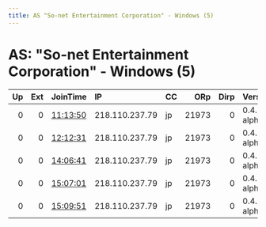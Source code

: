 ```yaml
---
title: AS "So-net Entertainment Corporation" - Windows (5)
---
```


# AS: "So-net Entertainment Corporation" - Windows (5)

|   Up |   Ext | JoinTime                                                                                            | IP             | CC   |   ORp |   Dirp | Version       | Contact   | Nickname   |   eFamMembers |
|-----:|------:|:----------------------------------------------------------------------------------------------------|:---------------|:-----|------:|-------:|:--------------|:----------|:-----------|--------------:|
|    0 |     0 | [11:13:50](https://metrics.torproject.org/rs.html#details/A7DE4E7343A886F4427C79D83549A29566099B48) | 218.110.237.79 | jp   | 21973 |      0 | 0.4.1.3-alpha | None      | default    |             1 |
|    0 |     0 | [12:12:31](https://metrics.torproject.org/rs.html#details/547CA4C9EEB43F15D391E294F8ED8DE42537375C) | 218.110.237.79 | jp   | 21973 |      0 | 0.4.1.3-alpha | None      | default    |             1 |
|    0 |     0 | [14:06:41](https://metrics.torproject.org/rs.html#details/77664479C17E5EDE513998C55790A6A13E87E4B7) | 218.110.237.79 | jp   | 21973 |      0 | 0.4.1.3-alpha | None      | default    |             1 |
|    0 |     0 | [15:07:01](https://metrics.torproject.org/rs.html#details/E4CE1002E92E3D5D5D19AD116DB06ACE19D909E3) | 218.110.237.79 | jp   | 21973 |      0 | 0.4.1.3-alpha | None      | default    |             1 |
|    0 |     0 | [15:09:51](https://metrics.torproject.org/rs.html#details/E7EF57D012270B234C1BE6F0F80EB789B88D8EE7) | 218.110.237.79 | jp   | 21973 |      0 | 0.4.1.3-alpha | None      | default    |             1 |
